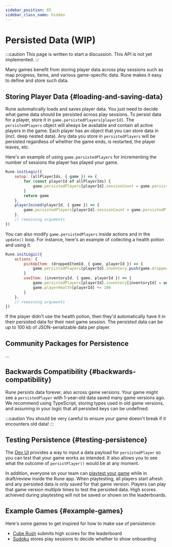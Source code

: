 ```yaml
---
sidebar_position: 65
sidebar_class_name: hidden
---
```


# Persisted Data (WIP)

:::caution
This page is written to start a discussion. This API is not yet implemented.
:::

Many games benefit from storing player data across play sessions such as map progress, items, and various game-specific data. Rune makes it easy to define and store such data.

## Storing Player Data {#loading-and-saving-data}

Rune automatically loads and saves player data. You just need to decide what game data should be persisted across play sessions. To persist data for a player, store it in `game.persistedPlayers[playerId]`. The `persistedPlayers` object will always be available and contain all active players in the game. Each player has an object that you can store data in (incl. deep nested data). Any data you store in `persistedPlayers` will be persisted regardless of whether the game ends, is restarted, the player leaves, etc.

Here's an example of using `game.persistedPlayers` for incrementing the number of sessions the player has played your game.

```js
Rune.initLogic({
    setup: (allPlayerIds, { game }) => {
        for (const playerId of allPlayerIds) {
            game.persistedPlayers[playerId].sessionCount = game.persistedPlayers[playerId].sessionCount || 0
        }
        return game
    },
    playerJoined(playerId, { game }) => {
        game.persistedPlayers[playerId].sessionCount = game.persistedPlayers[playerId].sessionCount || 0
    },
    // remaining arguments
})
```

You can also modify `game.persistedPlayers` inside actions and in the `update()` loop. For instance, here's an example of collecting a health potion and using it.

```js
Rune.initLogic({
    actions: {
        pickUpItem: (droppedItemId, { game, playerId }) => {
            game.persistedPlayers[playerId].inventory.push(game.droppedItems[droppedItemId])
        }
        useItem: (inventoryId, { game, playerId }) => {
            game.persistedPlayers[playerId].inventory[inventoryId] = undefined
            game.playerHealth[playerId] += 100
        }
    },
    // remaining arguments
})
```

If the player didn't use the health potion, then they'd automatically have it in their persisted data for their next game session. The persisted data can be up to 100 kb of JSON-serializable data per player. 

## Community Packages for Persistence

...

## Backwards Compatibility {#backwards-compatibility}

Rune persists data forever, also across game versions. Your game might see a `persistedPlayer` with 1-year-old data saved many game versions ago. We recommend using TypeScript, storing types used in old game versions, and assuming in your logic that all persisted keys can be undefined.

:::caution
You should be very careful to ensure your game doesn't break if it encounters old data!
:::


## Testing Persistence {#testing-persistence}

The [Dev UI](../publishing/simulating-multiplayer.md) provides a way to input a data payload for `persistedPlayer` so you can test that your game works as intended. It also allows you to see what the outcome of `persistPlayer()` would be at any moment.

In addition, everyone on your team can [playtest your game](../publishing/collaboration.md) while in draft/review inside the Rune app. When playtesting, all players start afresh and any persisted data is only saved for that game version. Players can play that game version multiple times to test the persisted data. High scores achieved during playtesting will not be saved or shown on the leaderboards.

## Example Games {#example-games}

Here's some games to get inspired for how to make use of persistence:

- [Cube Rush](https://github.com/rune/rune-multiplayer-web-games/tree/staging/examples/cube-rush) submits high scores for the leaderboard
- [Sudoku](https://github.com/rune/rune-multiplayer-web-games/tree/staging/examples/sudoku) stores play sessions to decide whether to show onboarding
